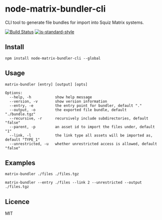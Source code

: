 # node-matrix-bundler-cli

CLI tool to generate file bundles for import into Squiz Matrix systems.

[![Build Status](https://travis-ci.org/joshgillies/node-matrix-bundler-cli.svg)](https://travis-ci.org/joshgillies/node-matrix-bundler-cli)
[![js-standard-style](https://img.shields.io/badge/code%20style-standard-brightgreen.svg?style=flat)](https://github.com/feross/standard)

## Install

`npm install node-matrix-bundler-cli --global`

## Usage

```
matrix-bundler [entry] [output] [opts]

Options:
  --help, -h           show help message
  --version, -v        show version information
  --entry, -e          the entry point for bundler, default "."
  --output, -o         the exported file bundle, default "./bundle.tgz"
  --recursive, -r      recursively include subdirectories, default "false"
  --parent, -p         an asset id to import the files under, default "1"
  --link, -l           the link type all assets will be imported as, default "TYPE_1"
  --unrestricted, -u   whether unrestricted access is allowed, default "false"
```

## Examples

`matrix-bundler ./files ./files.tgz`

`matrix-bundler --entry ./files --link 2 --unrestricted --output ./files.tgz`

## Licence

MIT
